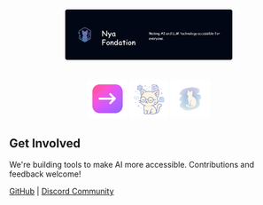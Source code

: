 <h1 align="center">
    <p></p>
    <img
        src="https://raw.githubusercontent.com/Nya-Foundation/.github/main/assets/banner.png"
        alt="Nya Foundation"
        width="60%"
    />
    <p></p>
</h1>

<p align="center">
    <img src="https://raw.githubusercontent.com/Nya-Foundation/.github/main/assets/nya-proxy.png" alt="NyaProxy" width="14%" />
    <img src="https://raw.githubusercontent.com/Nya-Foundation/.github/main/assets/nekoconf.png" alt="NekoConf" width="14%" />
    <img src="https://raw.githubusercontent.com/Nya-Foundation/.github/main/assets/neko-canvas.png" alt="NekoCanvas" width="14%" />
</p>

## Get Involved

We're building tools to make AI more accessible. Contributions and feedback welcome!

[GitHub](https://github.com/nya-foundation)  | [Discord Community](https://discord.gg/J7MMyXWNU3)

